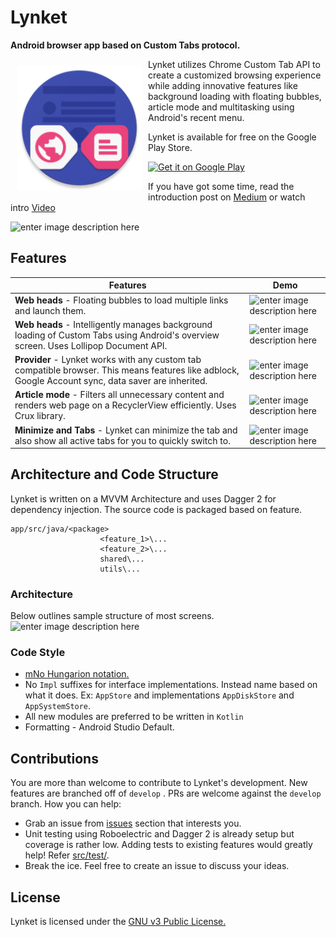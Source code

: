 
# Lynket
**Android browser app based on Custom Tabs protocol.**

<img src="app/src/main/res/mipmap-xxxhdpi/ic_launcher.png" align="left"
width="200"
    hspace="10" vspace="10">

Lynket utilizes Chrome Custom Tab API to create a customized browsing experience while adding innovative features like background loading with floating bubbles, article mode and multitasking using Android's recent menu.

Lynket is available for free on the Google Play Store.


<a href="https://play.google.com/store/apps/details?id=arun.com.chromer">
    <img alt="Get it on Google Play"
        height="80"
        src="https://play.google.com/intl/en_us/badges/images/generic/en_badge_web_generic.png" />
</a>

If you have got some time, read the introduction post on [Medium](https://medium.com/@arunkumar9t2/introducing-chromer-2-0-a-better-way-to-browse-on-android-c34ff729df1b) or watch intro [Video](https://www.youtube.com/watch?v=PbB6ChrkMnE)

![enter image description here](https://raw.githubusercontent.com/arunkumar9t2/chromer/master/art/chromer_screenshots.png)

## Features
| Features| Demo|
|--|--|
| **Web heads** - Floating bubbles to load multiple links and launch them.  | ![enter image description here](https://raw.githubusercontent.com/arunkumar9t2/chromer/master/art/Web%20heads%20intro.gif) |
| **Web heads** - Intelligently manages background loading of Custom Tabs using Android's overview screen. Uses Lollipop Document API.| ![enter image description here](https://raw.githubusercontent.com/arunkumar9t2/chromer/master/art/Background%20Loading.gif) |
| **Provider** - Lynket works with any custom tab compatible browser. This means features like adblock, Google Account sync, data saver are inherited.  | ![enter image description here](https://raw.githubusercontent.com/arunkumar9t2/chromer/master/art/Provider%20Selection.gif) |
| **Article mode** - Filters all unnecessary content and renders web page on a RecyclerView efficiently. Uses Crux library.  | ![enter image description here](https://raw.githubusercontent.com/arunkumar9t2/chromer/master/art/Article%20Mode.gif) |
| **Minimize and Tabs** - Lynket can minimize the tab and also show all active tabs for you to quickly switch to.  |  ![enter image description here](https://raw.githubusercontent.com/arunkumar9t2/chromer/master/art/Multitasking.gif)|


## Architecture and Code Structure
Lynket is written on a MVVM Architecture and uses Dagger 2 for dependency injection. The source code is packaged based on feature.

    app/src/java/<package>
						<feature_1>\...
						<feature_2>\...
						shared\...
						utils\...	
### Architecture
Below outlines sample structure of most screens. 
![enter image description here](https://raw.githubusercontent.com/arunkumar9t2/chromer/master/art/Chromer%20Architecture.png)


### Code Style

 - [mNo Hungarion notation.](http://jakewharton.com/just-say-no-to-hungarian-notation/)
 - No `Impl` suffixes for interface implementations. Instead name based on what it does. Ex: `AppStore` and implementations `AppDiskStore` and `AppSystemStore`.
 - All new modules are preferred to be written in `Kotlin`
 - Formatting - Android Studio Default.

## Contributions
You are more than welcome to contribute to Lynket's development. New features are branched off of `develop` . PRs are welcome against the `develop` branch. 
How you can help:

 - Grab an issue from [issues](https://github.com/arunkumar9t2/chromer/issues) section that interests you.
 - Unit testing using Roboelectric and Dagger 2 is already setup but coverage is rather low. Adding tests to existing features would greatly help! Refer [src/test/](https://github.com/arunkumar9t2/chromer/tree/master/app/src/test/java/arun/com/chromer).
 - Break the ice. Feel free to create an issue to discuss your ideas.

## License

Lynket is licensed under the [GNU v3 Public License.](LICENSE)

